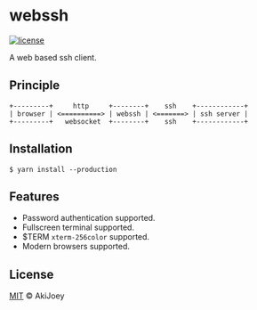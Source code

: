 # webssh

[![license][license-image]][license-url]

A web based ssh client.

## Principle

```
+---------+     http     +--------+    ssh    +------------+
| browser | <==========> | webssh | <=======> | ssh server |
+---------+   websocket  +--------+    ssh    +------------+
```

## Installation

`$ yarn install --production`

## Features

- Password authentication supported.
- Fullscreen terminal supported.
- $TERM `xterm-256color` supported.
- Modern browsers supported.

## License

[MIT][license-url] © AkiJoey

[license-image]: https://img.shields.io/github/license/akijoey/webssh
[license-url]: https://github.com/akijoey/webssh/blob/main/LICENSE
